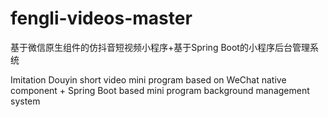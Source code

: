 # fengli-videos-master
基于微信原生组件的仿抖音短视频小程序+基于Spring Boot的小程序后台管理系统

Imitation Douyin short video mini program based on WeChat native component + Spring Boot based mini program background management system

